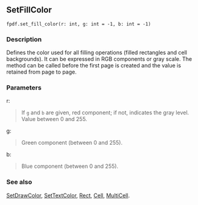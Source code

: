 ## SetFillColor ##

```
fpdf.set_fill_color(r: int, g: int = -1, b: int = -1)
```

### Description ###

Defines the color used for all filling operations (filled rectangles and cell backgrounds). It can be expressed in RGB components or gray scale. The method can be called before the first page is created and the value is retained from page to page.

### Parameters ###

r:
> If `g` and `b` are given, red component; if not, indicates the gray level. Value between 0 and 255.

g:
> Green component (between 0 and 255).

b:
> Blue component (between 0 and 255).

### See also ###

[SetDrawColor](SetDrawColor.md), [SetTextColor](SetTextColor.md), [Rect](Rect.md), [Cell](Cell.md), [MultiCell](MultiCell.md).
